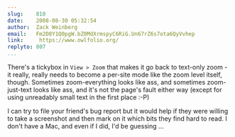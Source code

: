 ```yaml
---
slug:    810
date:    2008-08-30 05:32:54
author:  Zack Weinberg
email:   Fm2D8Y1Q0pgW.bZ0MdXrmspyC6RiG.Un67rZ6s7ota6QyVvhep
link:     https://www.owlfolio.org/
replyto: 807
...
```


There's a tickybox in `View > Zoom` that makes it go back to text-only
zoom - it really, really needs to become a per-site mode like the zoom
level itself, though.  Sometimes zoom-everything looks like ass, and
sometimes zoom-just-text looks like ass, and it's  not the page's
fault either way (except for using unreadably small text in the first
place :-P)

I can try to file your friend's bug report but it would help if they
were willing to take a screenshot and then mark on it which bits they
find hard to read.  I don't have a Mac, and even if I did, I'd be
guessing ...
